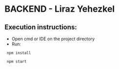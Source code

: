 # BACKEND - Liraz Yehezkel

## Execution instructions:

- Open cmd or IDE on the project directory
- Run:
```
 npm install
```
```
 npm start
```